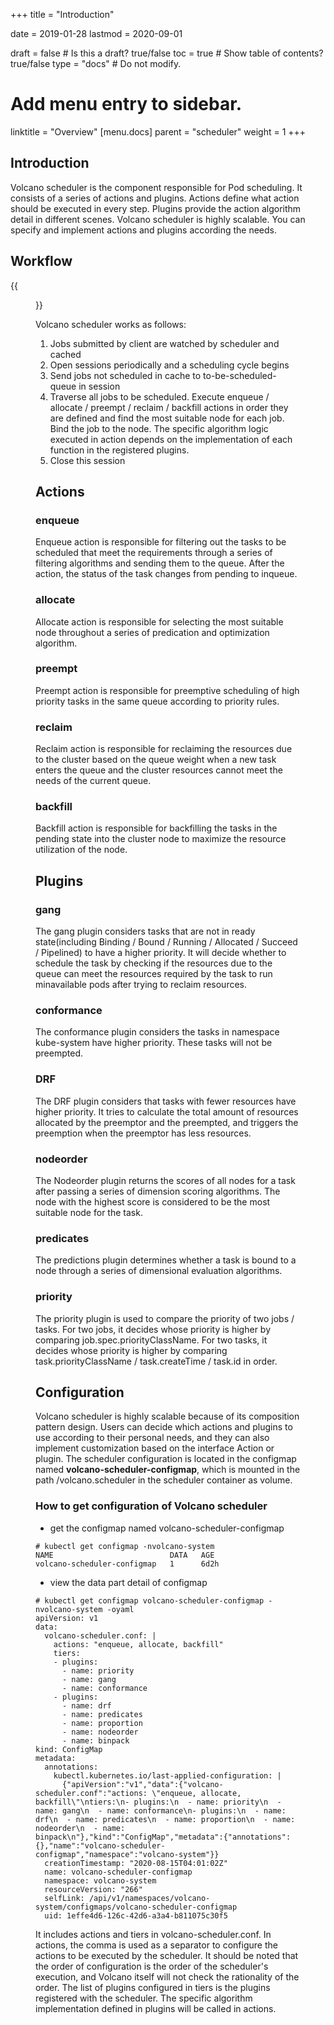 +++
title = "Introduction"


date = 2019-01-28
lastmod = 2020-09-01

draft = false  # Is this a draft? true/false
toc = true  # Show table of contents? true/false
type = "docs"  # Do not modify.

# Add menu entry to sidebar.
linktitle = "Overview"
[menu.docs]
  parent = "scheduler"
  weight = 1
+++

## Introduction
Volcano scheduler is the component responsible for Pod scheduling. It consists of a series of actions and plugins. Actions
define what action should be executed in every step. Plugins provide the action algorithm detail in different scenes.
Volcano scheduler is highly scalable. You can specify and implement actions and plugins according the needs.
## Workflow
{{<figure library="1" src="scheduler.PNG" title="Volcano scheduler workflow">}}


Volcano scheduler works as follows:

1. Jobs submitted by client are watched by scheduler and cached
2. Open sessions periodically and a scheduling cycle begins
3. Send jobs not scheduled in cache to to-be-scheduled-queue in session
4. Traverse all jobs to be scheduled. Execute enqueue / allocate / preempt / reclaim / backfill actions in order they are
defined and find the most suitable node for each job. Bind the job to the node. The specific algorithm logic executed in
action depends on the implementation of each function in the registered plugins.
5. Close this session

## Actions
### enqueue
Enqueue action is responsible for filtering out the tasks to be scheduled that meet the requirements through a series of
filtering algorithms and sending them to the queue. After the action, the status of the task changes from pending to inqueue.
### allocate
Allocate action is responsible for selecting the most suitable node throughout a series of predication and optimization
algorithm.
### preempt
Preempt action is responsible for preemptive scheduling of high priority tasks in the same queue according to priority rules.
### reclaim
Reclaim action is responsible for reclaiming the resources due to the cluster based on the queue weight when a new task
enters the queue and the cluster resources cannot meet the needs of the current queue.
### backfill
Backfill action is responsible for backfilling the tasks in the pending state into the cluster node to maximize the
resource utilization of the node.

## Plugins
### gang
The gang plugin considers tasks that are not in ready state(including Binding / Bound / Running / Allocated / Succeed /
Pipelined) to have a higher priority. It will decide whether to schedule the task by checking if the resources due to the
queue can meet the resources required by the task to run minavailable pods after trying to reclaim resources.
### conformance
The conformance plugin considers the tasks in namespace kube-system have higher priority. These tasks will not be preempted.
### DRF
The DRF plugin considers that tasks with fewer resources have higher priority. It tries to calculate the total amount of
resources allocated by the preemptor and the preempted, and triggers the preemption when the preemptor has less resources.
### nodeorder
The Nodeorder plugin returns the scores of all nodes for a task after passing a series of dimension scoring algorithms. The
node with the highest score is considered to be the most suitable node for the task.
### predicates
The predictions plugin determines whether a task is bound to a node through a series of dimensional evaluation algorithms.
### priority
The priority plugin is used to compare the priority of two jobs / tasks. For two jobs, it decides whose priority is higher by
comparing job.spec.priorityClassName. For two tasks, it decides whose priority is higher by comparing task.priorityClassName
/ task.createTime / task.id in order.
## Configuration
Volcano scheduler is highly scalable because of its composition pattern design. Users can decide which actions and plugins
to use according to their personal needs, and they can also implement customization based on the interface Action or plugin.
The scheduler configuration is located in the configmap named **volcano-scheduler-configmap**, which is mounted in the path
/volcano.scheduler in the scheduler container as volume.
### How to get configuration of Volcano scheduler
* get the configmap named volcano-scheduler-configmap

```shell
# kubectl get configmap -nvolcano-system
NAME                          DATA   AGE
volcano-scheduler-configmap   1      6d2h
```

* view the data part detail of configmap

```shell
# kubectl get configmap volcano-scheduler-configmap -nvolcano-system -oyaml
apiVersion: v1
data:
  volcano-scheduler.conf: |
    actions: "enqueue, allocate, backfill"
    tiers:
    - plugins:
      - name: priority
      - name: gang
      - name: conformance
    - plugins:
      - name: drf
      - name: predicates
      - name: proportion
      - name: nodeorder
      - name: binpack
kind: ConfigMap
metadata:
  annotations:
    kubectl.kubernetes.io/last-applied-configuration: |
      {"apiVersion":"v1","data":{"volcano-scheduler.conf":"actions: \"enqueue, allocate, backfill\"\ntiers:\n- plugins:\n  - name: priority\n  - name: gang\n  - name: conformance\n- plugins:\n  - name: drf\n  - name: predicates\n  - name: proportion\n  - name: nodeorder\n  - name: binpack\n"},"kind":"ConfigMap","metadata":{"annotations":{},"name":"volcano-scheduler-configmap","namespace":"volcano-system"}}
  creationTimestamp: "2020-08-15T04:01:02Z"
  name: volcano-scheduler-configmap
  namespace: volcano-system
  resourceVersion: "266"
  selfLink: /api/v1/namespaces/volcano-system/configmaps/volcano-scheduler-configmap
  uid: 1effe4d6-126c-42d6-a3a4-b811075c30f5
```

It includes actions and tiers in volcano-scheduler.conf. In actions, the comma is used as a separator to configure the
actions to be executed by the scheduler. It should be noted that the order of configuration is the order of the scheduler's
execution, and Volcano itself will not check the rationality of the order. The list of plugins configured in tiers is the
plugins registered with the scheduler. The specific algorithm implementation defined in plugins will be called in actions.